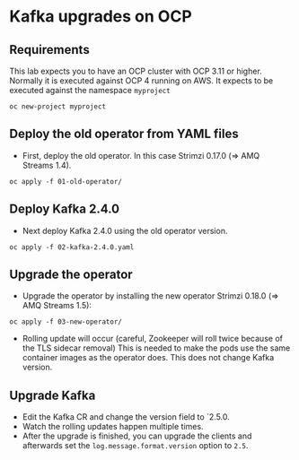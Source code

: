# Kafka upgrades on OCP

## Requirements

This lab expects you to have an OCP cluster with OCP 3.11 or higher.
Normally it is executed against OCP 4 running on AWS.
It expects to be executed against the namespace `myproject`

```
oc new-project myproject
```

## Deploy the old operator from YAML files

* First, deploy the old operator. 
In this case Strimzi 0.17.0 (=> AMQ Streams 1.4).

```
oc apply -f 01-old-operator/
```

## Deploy Kafka 2.4.0

* Next deploy Kafka 2.4.0 using the old operator version.

```
oc apply -f 02-kafka-2.4.0.yaml
```

## Upgrade the operator

* Upgrade the operator by installing the new operator Strimzi 0.18.0 (=> AMQ Streams 1.5):

```
oc apply -f 03-new-operator/
```

* Rolling update will occur (careful, Zookeeper will roll twice because of the TLS sidecar removal)
This is needed to make the pods use the same container images as the operator does.
This does not change Kafka version.

## Upgrade Kafka

* Edit the Kafka CR and change the version field to `2.5.0.
* Watch the rolling updates happen multiple times.
* After the upgrade is finished, you can upgrade the clients and afterwards set the `log.message.format.version` option to `2.5`.
